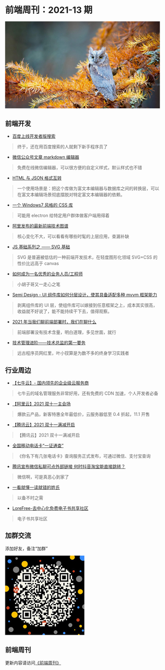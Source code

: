 # 前端周刊：2021-13 期

[![](../img/bing/20211023.png?imageMogr2/thumbnail/960x)](https://cn.bing.com/search?q=红角鸮)

## 前端开发

- [百度上线开发者版搜索](https://kaifa.baidu.com/)

> 终于，还在用百度搜索的人就剩下新手程序员了

- [微信公众号文章 markdown 编辑器](https://github.com/doocs/md)

> 免费在线微信编辑器，可以很方便的自定义样式，默认样式也不错

- [HTML 与 JSON 格式互转](https://github.com/Jxck/html2json)

> 一个使用场景是：把这个库做为富文本编辑器与数据库之间的转换层，可以在富文本编辑场景彻底摆脱对特定富文本编辑器的依赖。

- [一个 Windows7 风格的 CSS 库](https://github.com/khang-nd/7.css)

> 可能用 electron 给特定用户群体做客户端用得着

- [阿里发布的最新前端技术图谱](https://f2e.tech/)

> 核心变化不大，可以看看有哪些时髦的上层应用，查漏补缺

- [JS 基础系列之 —— SVG 基础](https://juejin.cn/post/7023195642172276749)

> SVG 是普遍被低估的一种前端开发技术，在轻度图形化领域 SVG+CSS 的性价比远高于 canvas

- [如何成为一名优秀的业务人员/工程师](https://www.yuque.com/barretlee/thinking/my4hps)

> 小胡子哥又一走心之笔

- [Semi Design - UI 组件库如何分层设计，使其具备适配多种 mvvm 框架能力](https://bytedance.feishu.cn/docs/doccnTgc0iGOVPubHZkwPpxXSNh)

> 剥离组件库的 UI 层，使组件库可以嫁接到任意框架之上，成本其实很高，收益就不好说了，能不能持续干下去，值得观察。

- [2021 年当我们聊前端部署时，我们在聊什么](https://mp.weixin.qq.com/s/E8UXYrJMY3AqBrprxfJ-3A)

> 前端部署没有技术含量，明白道理，多见世面，就行

- [技术管理进阶——技术总监的第一要务](https://mp.weixin.qq.com/s?__biz=Mzk0NzI1MDYxNQ==&mid=2247483896&idx=1&sn=7b8e52299eac8cfb682fef45c740e6e4)

> 远古程序员网红里，叶小钗算是为数不多的终身学习实践者

## 行业周边

- [【七牛云】- 国内领先的企业级云服务商](https://marketing.qiniu.com/cps/redirect?redirect_id=4&cps_key=1hfwb75ib2jbm)

> 七牛云的域名管理服务非常好用，还有免费的 CDN 加速，个人开发者必备

- [【阿里云】2021 双十一主会场](https://www.aliyun.com/activity/1111?userCode=y31qmczl)

> 爆款云产品，新客特惠全年最低价，云服务器低至 0.4 折起，11.1 开售

- [【腾讯云】2021 双十一满减开启](https://cloud.tencent.com/act/double11?spread_hash_key=d166fdb46eb63211c4921d4f9fbaf8d3&cps_key=55b0d6026f97f5980bceec15fcefa0af)

> 【腾讯云】2021 双十一满减开启

- [全国移动电话卡“一证通查”](https://www.appinn.com/getsimnum-caict-final/)

> 《你名下有几张电话卡》查询服务正式发布，可通过微信、支付宝查询

- [腾讯宣布微信私聊可点外部链接 何时抖音淘宝能直接跳转？](https://www.cnbeta.com/articles/tech/1180537.htm)

> 微信啊，可是真恶心到家了

- [一看就懂一读就错的姓氏](https://1024.com/a/1337)

> 以备不时之需

- [LoreFree-去中心化免费电子书共享社区](https://ebook2.lorefree.com/)

> 电子书共享社区

## 加群交流

添加好友，备注“加群”

![refned_x](../img/a/refined-x.jpg)

## 前端周刊

更新内容请访问[《前端周刊》](https://frontend-weekly.com/)
